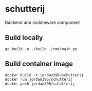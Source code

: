# schutterij
Backend and middleware component

## Build locally
```
go build -o ./build ./cmd/main.go
```

## Build container image
```
docker build -t jordan396/schutterij .
docker run jordan396/schutterij
docker push jordan396/schutterij
```